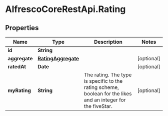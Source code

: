 # AlfrescoCoreRestApi.Rating

## Properties
Name | Type | Description | Notes
------------ | ------------- | ------------- | -------------
**id** | **String** |  | 
**aggregate** | [**RatingAggregate**](RatingAggregate.md) |  | [optional] 
**ratedAt** | **Date** |  | [optional] 
**myRating** | **String** | The rating. The type is specific to the rating scheme, boolean for the likes and an integer for the fiveStar. | [optional] 


